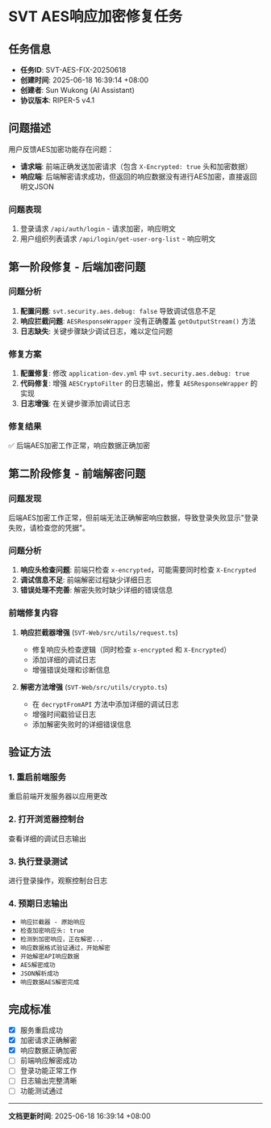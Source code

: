 # SVT AES响应加密修复任务

## 任务信息
- **任务ID**: SVT-AES-FIX-20250618
- **创建时间**: 2025-06-18 16:39:14 +08:00
- **创建者**: Sun Wukong (AI Assistant)
- **协议版本**: RIPER-5 v4.1

## 问题描述

用户反馈AES加密功能存在问题：
- **请求端**: 前端正确发送加密请求（包含 `X-Encrypted: true` 头和加密数据）
- **响应端**: 后端解密请求成功，但返回的响应数据没有进行AES加密，直接返回明文JSON

### 问题表现
1. 登录请求 `/api/auth/login` - 请求加密，响应明文
2. 用户组织列表请求 `/api/login/get-user-org-list` - 响应明文

## 第一阶段修复 - 后端加密问题

### 问题分析
1. **配置问题**: `svt.security.aes.debug: false` 导致调试信息不足
2. **响应拦截问题**: `AESResponseWrapper` 没有正确覆盖 `getOutputStream()` 方法
3. **日志缺失**: 关键步骤缺少调试日志，难以定位问题

### 修复方案
1. **配置修复**: 修改 `application-dev.yml` 中 `svt.security.aes.debug: true`
2. **代码修复**: 增强 `AESCryptoFilter` 的日志输出，修复 `AESResponseWrapper` 的实现
3. **日志增强**: 在关键步骤添加调试日志

### 修复结果
✅ 后端AES加密工作正常，响应数据正确加密

## 第二阶段修复 - 前端解密问题

### 问题发现
后端AES加密工作正常，但前端无法正确解密响应数据，导致登录失败显示"登录失败，请检查您的凭据"。

### 问题分析
1. **响应头检查问题**: 前端只检查 `x-encrypted`，可能需要同时检查 `X-Encrypted`
2. **调试信息不足**: 前端解密过程缺少详细日志
3. **错误处理不完善**: 解密失败时缺少详细的错误信息

### 前端修复内容
1. **响应拦截器增强** (`SVT-Web/src/utils/request.ts`)
   - 修复响应头检查逻辑（同时检查 `x-encrypted` 和 `X-Encrypted`）
   - 添加详细的调试日志
   - 增强错误处理和诊断信息

2. **解密方法增强** (`SVT-Web/src/utils/crypto.ts`)
   - 在 `decryptFromAPI` 方法中添加详细的调试日志
   - 增强时间戳验证日志
   - 添加解密失败时的详细错误信息

## 验证方法

### 1. 重启前端服务
重启前端开发服务器以应用更改

### 2. 打开浏览器控制台
查看详细的调试日志输出

### 3. 执行登录测试
进行登录操作，观察控制台日志

### 4. 预期日志输出
- `响应拦截器 - 原始响应`
- `检查加密响应头: true`
- `检测到加密响应，正在解密...`
- `响应数据格式验证通过，开始解密`
- `开始解密API响应数据`
- `AES解密成功`
- `JSON解析成功`
- `响应数据AES解密完成`

## 完成标准
- [x] 服务重启成功
- [x] 加密请求正确解密
- [x] 响应数据正确加密
- [ ] 前端响应解密成功
- [ ] 登录功能正常工作
- [ ] 日志输出完整清晰
- [ ] 功能测试通过

---
**文档更新时间**: 2025-06-18 16:39:14 +08:00 